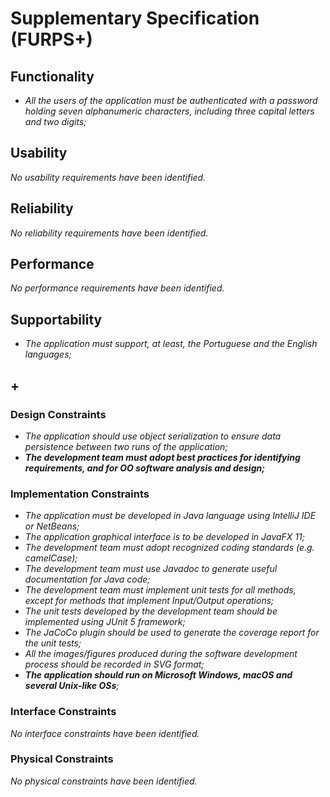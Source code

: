 # Supplementary Specification (FURPS+)

## Functionality

- _All the users of the application must be authenticated with a password holding seven alphanumeric characters, including three capital letters and two digits;_

## Usability 
_No usability requirements have been identified._

## Reliability
_No reliability requirements have been identified._

## Performance
_No performance requirements have been identified._

## Supportability
- _The application must support, at least, the Portuguese and the English languages;_

## +

### Design Constraints
- _The application should use object serialization to ensure data persistence between two runs of the application;_
- _**The development team must adopt best practices for identifying requirements, and for OO software analysis and design;**_

### Implementation Constraints
- _The application must be developed in Java language using IntelliJ IDE or NetBeans;_
- _The application graphical interface is to be developed in JavaFX 11;_
- _The development team must adopt recognized coding standards (e.g. camelCase);_
- _The development team must use Javadoc to generate useful documentation for Java code;_
- _The development team must implement unit tests for all methods, except for methods that implement Input/Output operations;_
- _The unit tests developed by the development team should be implemented using JUnit 5 framework;_
- _The JaCoCo plugin should be used to generate the coverage report for the unit tests;_
- _All the images/figures produced during the software development process should be recorded in SVG format;_
- _**The application should run on Microsoft Windows, macOS and several Unix-like OSs**;_

### Interface Constraints
_No interface constraints have been identified._

### Physical Constraints
_No physical constraints have been identified._
